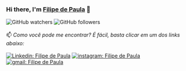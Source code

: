### Hi there, I'm [Filipe de Paula](https://www.linkedin.com/in/filipe-de-paula/) 👋
![GitHub watchers](https://img.shields.io/github/watchers/FilipedePaulaDev/FilipedePaulaDev?style=social)
![GitHub followers](https://img.shields.io/github/followers/FilipedePaulaDev?style=social)\
\
          📫 *Como você pode me encontrar? É fácil, basta clicar em um dos links abaixo:*\
          \
[![Linkedin: Filipe de Paula](https://img.shields.io/badge/-Linkedin-0e76a8?style=flat-square&logo=linkedin&logoColor=white)](https://www.linkedin.com/in/filipe-de-paula/)
[![instagram: Filipe de Paula](https://img.shields.io/badge/-Instagram-dd2a7b?style=flat-square&logo=instagram&logoColor=white)](https://www.instagram.com/filipepsilva/)
[![gmail: Filipe de Paula](https://img.shields.io/badge/-Gmail-d44638?style=flat-square&logo=gmail&logoColor=white)](mailto:filipedepaula.ads@gmail.com)




<!--
**FilipedePaulaDev/FilipedePaulaDev** is a ✨ _special_ ✨ repository because its `README.md` (this file) appears on your GitHub profile.

Here are some ideas to get you started:

- 🔭 I’m currently working on ...
- 🌱 I’m currently learning ...
- 👯 I’m looking to collaborate on ...
- 🤔 I’m looking for help with ...
- 💬 Ask me about ...
- 📫 How to reach me: ...
- 😄 Pronouns: ...
- ⚡ Fun fact: ...
-->
